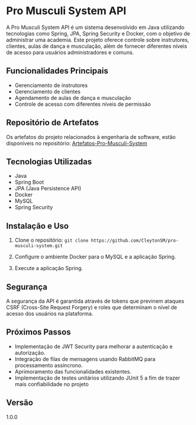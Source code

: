# Pro Musculi System API

A Pro Musculi System API é um sistema desenvolvido em Java utilizando tecnologias como Spring, JPA, Spring Security e Docker, com o objetivo de administrar uma academia. Este projeto oferece controle sobre instrutores, clientes, aulas de dança e musculação, além de fornecer diferentes níveis de acesso para usuários administradores e comuns.

## Funcionalidades Principais

- Gerenciamento de instrutores
- Gerenciamento de clientes
- Agendamento de aulas de dança e musculação
- Controle de acesso com diferentes níveis de permissão

## Repositório de Artefatos

Os artefatos do projeto relacionados à engenharia de software, estão disponíveis no repositório: [Artefatos-Pro-Musculi-System](https://github.com/CleytonSM/Artefatos-Pro-Musculi-System)

## Tecnologias Utilizadas

- Java
- Spring Boot
- JPA (Java Persistence API)
- Docker
- MySQL
- Spring Security

## Instalação e Uso

1. Clone o repositório:
`git clone https://github.com/CleytonSM/pro-musculi-system.git`
2. Configure o ambiente Docker para o MySQL e a aplicação Spring.

3. Execute a aplicação Spring.

## Segurança

A segurança da API é garantida através de tokens que previnem ataques CSRF (Cross-Site Request Forgery) e roles que determinam o nível de acesso dos usuários na plataforma.

## Próximos Passos

- Implementação de JWT Security para melhorar a autenticação e autorização.
- Integração de filas de mensagens usando RabbitMQ para processamento assíncrono.
- Aprimoramento das funcionalidades existentes.
- Implementação de testes unitários utilizando JUnit 5 a fim de trazer mais confiabilidade no projeto

## Versão
1.0.0
